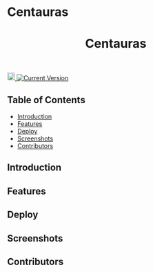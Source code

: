 # Centauras

<h1 align="center"> Centauras </h1> <br>

<p align="center">
 
</p>

<a href="https://hack36.com"> <img src="https://i.ibb.co/3vMYD6M/Made-at-Hack-36.png" height=18px> </a>
[![Current Version](https://img.shields.io/badge/version-1.1-green.svg)](https://github.com/The-Mavericks/Centauras-Bot)<br>


## Table of Contents

- [Introduction](#introduction)
- [Features](#features)
- [Deploy](#deploy)
- [Screenshots](#screenshots)
- [Contributors](#contributors)

## Introduction


## Features


## Deploy


## Screenshots


## Contributors



